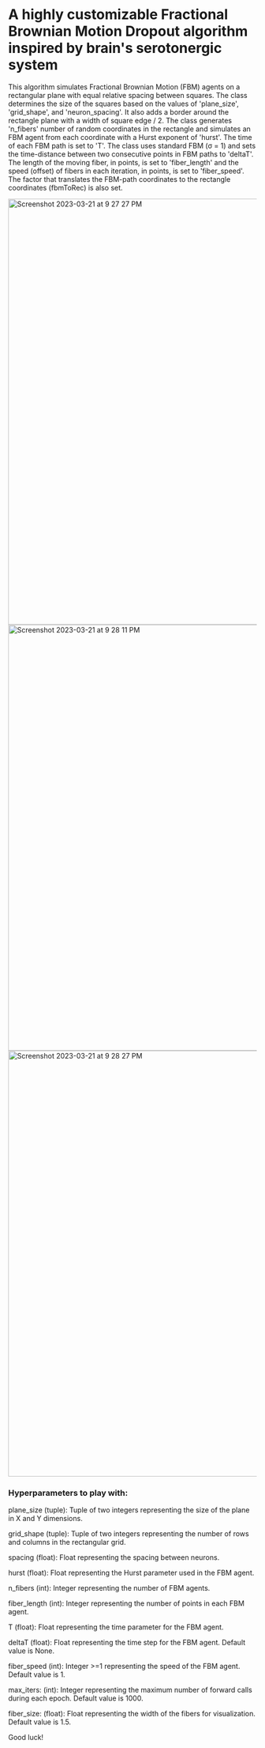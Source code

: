 # A highly customizable Fractional Brownian Motion Dropout algorithm inspired by brain's serotonergic system

This algorithm simulates Fractional Brownian Motion (FBM) agents on a rectangular plane with equal
relative spacing between squares. The class determines the size of the squares based on
    the values of 'plane_size', 'grid_shape', and 'neuron_spacing'. It also adds a border
    around the rectangle plane with a width of square edge / 2. The class generates 'n_fibers'
    number of random coordinates in the rectangle and simulates an FBM agent from each
    coordinate with a Hurst exponent of 'hurst'. The time of each FBM path is set to 'T'.
    The class uses standard FBM (σ = 1) and sets the time-distance between two consecutive
    points in FBM paths to 'deltaT'. The length of the moving fiber, in points, is set to
    'fiber_length' and the speed (offset) of fibers in each iteration, in points, is set to
    'fiber_speed'. The factor that translates the FBM-path coordinates to the rectangle
    coordinates (fbmToRec) is also set.
    

<img width="862" alt="Screenshot 2023-03-21 at 9 27 27 PM" src="https://user-images.githubusercontent.com/45627032/226802189-353a62ab-d94f-4394-a221-a191d733f140.png">

<img width="862" alt="Screenshot 2023-03-21 at 9 28 11 PM" src="https://user-images.githubusercontent.com/45627032/226802297-04816a74-f86b-49f2-821a-3fb20694ab61.png">

<img width="862" alt="Screenshot 2023-03-21 at 9 28 27 PM" src="https://user-images.githubusercontent.com/45627032/226802370-ce829bbe-f68c-49b8-bf6e-c8eb617cc611.png">




### Hyperparameters to play with:
plane_size (tuple): Tuple of two integers representing the size of the plane in X and Y dimensions.

grid_shape (tuple): Tuple of two integers representing the number of rows and columns in the rectangular grid.

spacing (float): Float representing the spacing between neurons.

hurst (float): Float representing the Hurst parameter used in the FBM agent.

n_fibers (int): Integer representing the number of FBM agents.

fiber_length (int): Integer representing the number of points in each FBM agent.

T (float): Float representing the time parameter for the FBM agent.

deltaT (float): Float representing the time step for the FBM agent. Default value is None.

fiber_speed (int): Integer >=1 representing the speed of the FBM agent. Default value is 1.

max_iters: (int): Integer representing the maximum number of forward calls during each epoch. Default value is 1000.

fiber_size: (float): Float representing the width of the fibers for visualization. Default value is 1.5.


Good luck!
